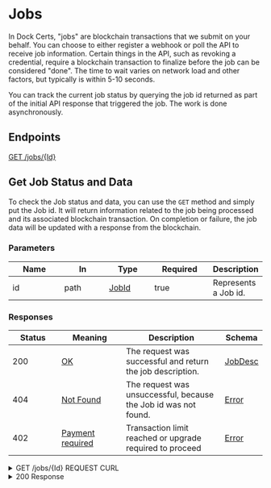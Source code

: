 # Jobs

In Dock Certs, "jobs" are blockchain transactions that we submit on your behalf. You can choose to either register a webhook or poll the API to receive job information. Certain things in the API, such as revoking a credential, require a blockchain transaction to finalize before the job can be considered "done". The time to wait varies on network load and other factors, but typically is within 5-10 seconds.

You can track the current job status by querying the job id returned as part of the initial API response that triggered the job. The work is done asynchronously.

## Endpoints

[GET /jobs/{Id}](jobs.md#get-job-status-and-data)

## Get Job Status and Data

To check the Job status and data, you can use the `GET` method and simply put the Job id. It will return information related to the job being processed and its associated blockchain transaction. On completion or failure, the job data will be updated with a response from the blockchain.

### Parameters <a href="#get-job-status-and-data-parameters" id="get-job-status-and-data-parameters"></a>

<table data-full-width="false"><thead><tr><th width="125">Name</th><th width="109">In</th><th width="103">Type</th><th width="128">Required</th><th>Description</th></tr></thead><tbody><tr><td>id</td><td>path</td><td><a href="../developer-documentation/dock-api/index.html.md#schemajobid">JobId</a></td><td>true</td><td>Represents a Job id.</td></tr></tbody></table>

### Responses <a href="#get-job-status-and-data-responses" id="get-job-status-and-data-responses"></a>

<table data-full-width="false"><thead><tr><th width="121">Status</th><th width="169">Meaning</th><th width="277">Description</th><th>Schema</th></tr></thead><tbody><tr><td>200</td><td><a href="https://tools.ietf.org/html/rfc7231#section-6.3.1">OK</a></td><td>The request was successful and return the job description.</td><td><a href="../developer-documentation/dock-api/index.html.md#schemajobdesc">JobDesc</a></td></tr><tr><td>404</td><td><a href="https://tools.ietf.org/html/rfc7231#section-6.5.4">Not Found</a></td><td>The request was unsuccessful, because the Job id was not found.</td><td><a href="../developer-documentation/dock-api/index.html.md#schemaerror">Error</a></td></tr><tr><td>402</td><td><a href="https://developer.mozilla.org/en-US/docs/Web/HTTP/Status/402">Payment required</a></td><td>Transaction limit reached or upgrade required to proceed</td><td><a href="../developer-documentation/dock-api/index.html.md#schemaerror">Error</a></td></tr></tbody></table>

<details>

<summary>GET /jobs/{Id} REQUEST CURL</summary>

```bash
curl --location --request GET https://api.dock.io/jobs/{id} \
  --header 'DOCK-API-TOKEN: API_KEY'

```

</details>

<details>

<summary>200 Response</summary>

```json
{
  "id": "123",
  "result": {
    "InBlock": "0x00"
  },
  "status": "finalized"
}
```

</details>
